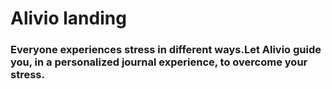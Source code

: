 # Alivio landing

### Everyone experiences stress in different ways.Let Alivio guide you, in a personalized journal experience, to overcome your stress. 